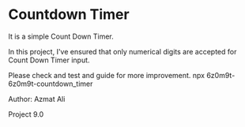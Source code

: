 # Countdown Timer
It is a simple Count Down Timer.

In this project, I've ensured that  only numerical digits are accepted for Count Down Timer input.

Please check and test and guide for more improvement.
npx 6z0m9t-6z0m9t-countdown_timer

Author: Azmat Ali

Project 9.0